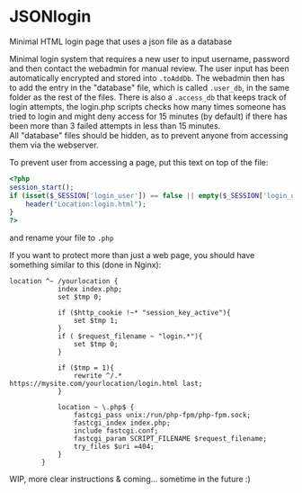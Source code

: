 # JSONlogin
Minimal HTML login page that uses a json file as a database


Minimal login system that requires a new user to input username, password and then contact the webadmin for manual review. The user input has been automatically encrypted and stored into ```.toAddDb```. The webadmin then has to add the entry in the "database" file, which is called ```.user_db```, in the same folder as the rest of the files.
There is also a ```.access_db``` that keeps track of login attempts, the login.php scripts checks how many times someone has tried to login and might deny access for 15 minutes (by default) if there has been more than 3 failed attempts in less than 15 minutes.  
All "database" files should be hidden, as to prevent anyone from accessing them via the webserver.

To prevent user from accessing a page, put this text on top of the file:
```php
<?php
session_start();
if (isset($_SESSION['login_user']) == false || empty($_SESSION['login_user'])) {
    header("Location:login.html");
}
?>
```
and rename your file to ```.php```

If you want to protect more than just a web page, you should have something similar to this (done in Nginx):
```
location ^~ /yourlocation {
            index index.php;
            set $tmp 0;

            if ($http_cookie !~* "session_key_active"){
                set $tmp 1;
            }
            if ( $request_filename ~ "login.*"){
                set $tmp 0;
            }

            if ($tmp = 1){
                rewrite ^/.* https://mysite.com/yourlocation/login.html last;
            }

            location ~ \.php$ {
                fastcgi_pass unix:/run/php-fpm/php-fpm.sock;
                fastcgi_index index.php;
                include fastcgi.conf;
                fastcgi_param SCRIPT_FILENAME $request_filename;
                try_files $uri =404;
            }
        }

```


WIP, more clear instructions & coming... sometime in the future :)
